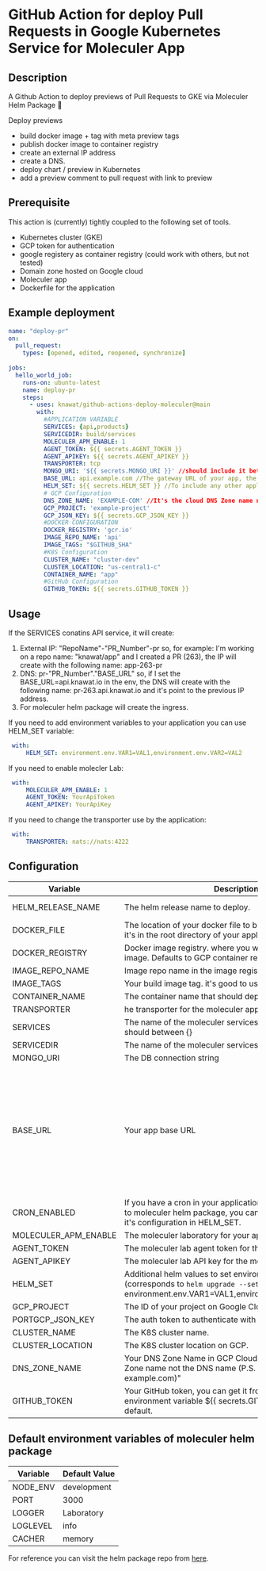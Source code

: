 # GitHub Action for deploy Pull Requests in Google Kubernetes Service for Moleculer App
      
## Description
A Github Action to deploy previews of Pull Requests to GKE via Moleculer Helm Package 🚀

Deploy previews
 - build docker image + tag with meta preview tags
 - publish docker image to container registry
 - create an external IP address
 - create a DNS.
 - deploy chart / preview in Kubernetes
 - add a preview comment to pull request with link to preview

## Prerequisite
This action is (currently) tightly coupled to the following set of tools. 
- Kubernetes cluster (GKE)
- GCP token for authentication
- google registery as container registry (could work with others, but not tested)
- Domain zone hosted on Google cloud
- Moleculer app
- Dockerfile for the application

## Example deployment

```yaml
name: "deploy-pr"
on:
  pull_request:
    types: [opened, edited, reopened, synchronize]
  
jobs:
  hello_world_job:
    runs-on: ubuntu-latest
    name: deploy-pr
    steps:
      - uses: knawat/github-actions-deploy-moleculer@main
        with: 
          #APPLICATION VARIABLE
          SERVICES: {api,products}
          SERVICEDIR: build/services
          MOLECULER_APM_ENABLE: 1
          AGENT_TOKEN: ${{ secrets.AGENT_TOKEN }}
          AGENT_APIKEY: ${{ secrets.AGENT_APIKEY }}
          TRANSPORTER: tcp
          MONGO_URI: '${{ secrets.MONGO_URI }}' //should include it between ''
          BASE_URL: api.example.com //The gateway URL of your app, the deployment PR URL will be 'pr-[PR_NUMBER].[BASE_URL]'
          HELM_SET: ${{ secrets.HELM_SET }} //To include any other application env var (environment.env.VAR1=VAL1)
          # GCP Configuration 
          DNS_ZONE_NAME: 'EXAMPLE-COM' //It's the cloud DNS Zone name not the DNS name (P.S. DNS name is example.com)
          GCP_PROJECT: 'example-project'
          GCP_JSON_KEY: ${{ secrets.GCP_JSON_KEY }}
          #DOCKER CONFIGURATION
          DOCKER_REGISTRY: 'gcr.io'
          IMAGE_REPO_NAME: 'api'
          IMAGE_TAGS: "$GITHUB_SHA" 
          #K8S Configuration
          CLUSTER_NAME: "cluster-dev"
          CLUSTER_LOCATION: "us-central1-c"
          CONTAINER_NAME: "app"
          #GitHub Configuration
          GITHUB_TOKEN: ${{ secrets.GITHUB_TOKEN }}
```

## Usage

If the SERVICES conatins API service, it will create:
1. External IP: "RepoName"-"PR_Number"-pr
    so, for example: I'm working on a repo name: "knawat/app" and I created a PR (263), the IP will create with the following name: app-263-pr
2. DNS: pr-"PR_Number"."BASE_URL"
    so, if I set the BASE_URL=api.knawat.io in the env, the DNS will create with the following name: pr-263.api.knawat.io and it's point to the previous IP address.
3. For moleculer helm package will create the ingress.

If you need to add environment variables to your application you can use HELM_SET variable:

```yaml
 with: 
     HELM_SET: environment.env.VAR1=VAL1,environment.env.VAR2=VAL2
```

If you need to enable molecler Lab:

```yaml
 with: 
     MOLECULER_APM_ENABLE: 1
     AGENT_TOKEN: YourApiToken
     AGENT_APIKEY: YourApiKey
```

If you need to change the transporter use by the application:

```yaml
 with: 
     TRANSPORTER: nats://nats:4222
```

## Configuration

| Variable 	| Description 	| Default value 	| Required 	|
|---	|---	|---	|---	|
| HELM_RELEASE_NAME 	| The helm release name to deploy. 	| [REPO_NAME]-[PR_Number]-pr  	| NO 	|   
| DOCKER_FILE 	| The location of your docker file to build the image, usually it's in the root directory of your application. 	| Dockerfile 	| NO 	|
| DOCKER_REGISTRY 	| Docker image registry. where you want to save your build image. Defaults to GCP container registry 	| gcr.io 	| YES 	|
| IMAGE_REPO_NAME 	| Image repo name in the image registery 	| myImageRepo 	| YES 	|
| IMAGE_TAGS 	| Your build image tag. it's good to use $GITHUB_SHA 	| latest 	| NO 	|
| CONTAINER_NAME 	| The container name that should deploy to the k8s cluster 	| myApp 	| NO 	|
| TRANSPORTER 	| he transporter for the moleculer application 	| tcp 	| NO 	|
| SERVICES 	| The name of the moleculer services you want to deploy, it  should between {} 	| '' 	| NO 	|
| SERVICEDIR 	| The name of the moleculer services directory 	| build/services 	| NO 	|
| MONGO_URI 	| The DB connection string 	| '' 	| YES 	|
| BASE_URL 	| Your app base URL 	| api.example.com,Let's assume that your app gateway URL is 'api.example.com', and you want to create a PR deployment using this action, so the deployment PR URL will be 'pr-[PR_NUMBER].[BASE_URL]'  (pr-1.api.example.com)  	| YES 	|
| CRON_ENABLED 	| If you have a cron in your application and you want to add it to moleculer helm package, you can enable it here and add it's configuration in HELM_SET. 	| false 	| NO 	|
| MOLECULER_APM_ENABLE 	| The moleculer laboratory for your application. 	| 0 	| NO 	|
| AGENT_TOKEN 	| The moleculer lab agent token for the moleculer laboratory. 	| someSecret 	| NO 	|
| AGENT_APIKEY 	| The moleculer lab API key for the moleculer laboratory 	| someSecret 	| NO 	|
| HELM_SET 	| Additional helm values to set environment variables (corresponds to `helm upgrade --set`). Should have format environment.env.VAR1=VAL1,environment.env.VAR2=VAL2. 	|  	| NO 	|
| GCP_PROJECT 	| The ID of your project on Google Cloud. 	| example-project 	| YES 	|
| PORTGCP_JSON_KEY 	| The auth token to authenticate with your GCloud Project. 	|  	| YES 	|
| CLUSTER_NAME 	| The K8S cluster name. 	| example-cluster 	| YES 	|
| CLUSTER_LOCATION 	| The K8S cluster location on GCP. 	| us-central-01 	| YES 	|
| DNS_ZONE_NAME 	| Your DNS Zone Name in GCP Cloud DNS,It's the cloud DNS Zone name not the DNS name (P.S. DNS name is example.com)" 	| xample-com 	| YES 	|
| GITHUB_TOKEN 	| Your GitHub token, you can get it from this GitHub environment variable ${{ secrets.GITHUB_TOKEN }} by default. 	|  	| YES 	|

## Default environment variables of moleculer helm package

| Variable 	| Default Value 	|
|---	|---	|
| NODE_ENV 	| development 	|
| PORT 	| 3000 	|
| LOGGER 	| Laboratory 	|
| LOGLEVEL 	| info 	|
| CACHER 	| memory 	|

For reference you can visit the helm package repo from [here](https://github.com/Knawat/helm-charts).